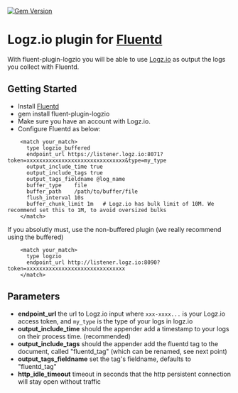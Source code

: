 [![Gem Version](https://badge.fury.io/rb/fluent-plugin-logzio.svg)](https://badge.fury.io/rb/fluent-plugin-logzio)

Logz.io plugin for [Fluentd](http://www.fluentd.org)
=============
With fluent-plugin-logzio you will be able to use [Logz.io](http://logz.io) as output the logs you collect with Fluentd.

## Getting Started
* Install [Fluentd](http://www.fluentd.org/download)
* gem install fluent-plugin-logzio
* Make sure you have an account with Logz.io.
* Configure Fluentd as below:

```
    <match your_match>
      type logzio_buffered
      endpoint_url https://listener.logz.io:8071?token=xxxxxxxxxxxxxxxxxxxxxxxxxxxxxxx&type=my_type
      output_include_time true
      output_include_tags true
      output_tags_fieldname @log_name
      buffer_type    file
      buffer_path    /path/to/buffer/file
      flush_interval 10s
      buffer_chunk_limit 1m   # Logz.io has bulk limit of 10M. We recommend set this to 1M, to avoid oversized bulks
    </match>
```

If you absolutly must, use the non-buffered plugin (we really recommend using the buffered)
```
    <match your_match>
      type logzio
      endpoint_url http://listener.logz.io:8090?token=xxxxxxxxxxxxxxxxxxxxxxxxxxxxxxx
    </match>
```

## Parameters
* **endpoint_url** the url to Logz.io input where `xxx-xxxx...` is your Logz.io access token, and `my_type` is the type of your logs in logz.io
* **output_include_time** should the appender add a timestamp to your logs on their process time. (recommended)
* **output_include_tags** should the appender add the fluentd tag to the document, called "fluentd_tag" (which can be renamed, see next point)
* **output_tags_fieldname** set the tag's fieldname, defaults to "fluentd_tag"
* **http_idle_timeout** timeout in seconds that the http persistent connection will stay open without traffic
